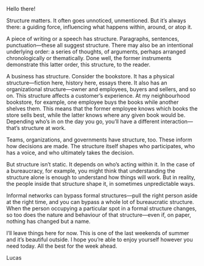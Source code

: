 Hello there!

Structure matters. It often goes unnoticed, unmentioned. But it’s always there: a guiding force, influencing what happens within, around, or atop it.

A piece of writing or a speech has structure. Paragraphs, sentences, punctuation—these all suggest structure. There may also be an intentional underlying order: a series of thoughts, of arguments, perhaps arranged chronologically or thematically. Done well, the former instruments demonstrate this latter order, this structure, to the reader.

A business has structure. Consider the bookstore. It has a physical structure—fiction here, history here, essays there. It also has an organizational structure—owner and employees, buyers and sellers, and so on. This structure affects a customer’s experience. At my neighbourhood bookstore, for example, one employee buys the books while another shelves them. This means that the former employee knows which books the store sells best, while the latter knows where any given book would be. Depending who’s in on the day you go, you’ll have a different interaction—that’s structure at work.

Teams, organizations, and governments have structure, too. These inform how decisions are made. The structure itself shapes who participates, who has a voice, and who ultimately takes the decision.

But structure isn’t static. It depends on who’s acting within it. In the case of a bureaucracy, for example, you might think that understanding the structure alone is enough to understand how things will work. But in reality, the people inside that structure shape it, in sometimes unpredictable ways.

Informal networks can bypass formal structures—pull the right person aside at the right time, and you can bypass a whole lot of bureaucratic structure. When the person occupying a particular spot in a formal structure changes, so too does the nature and behaviour of that structure—even if, on paper, nothing has changed but a name.

I’ll leave things here for now. This is one of the last weekends of summer and it’s beautiful outside. I hope you’re able to enjoy yourself however you need today. All the best for the week ahead.

Lucas